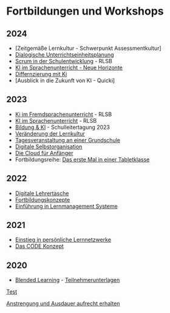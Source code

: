 # Fortbildungen und Workshops

## 2024

- [Zeitgemäße Lernkultur - Schwerpunkt Assessmentkultur]
- [Dialogische Unterrichtseinheitsplanung](https://medienberatung.online/dialog/veranstaltungen/) 
- [Scrum in der Schulentwicklung](/workshop/2024_Scrum-in-der-Schulentwicklung.md) - RLSB
- [KI im Sprachenunterricht - Neue Horizonte](/workshop/2024-01_KI-im-Sprachenunterricht-Neue-Horizonte.md)
- [Differnzierung mit Ki](/workshop/2024-01_Differnzierung-mit-KI.md)
- [Ausblick in die Zukunft von KI - Quicki]

## 2023
- [Ki im Fremdsprachenunterricht](/workshop/2023-11_KI%20im%20Fremdsprachenunterricht.pdf) - RLSB
- [KI im Sprachenunterricht](workshop/2023-09_KI%20im%20Sprachenunterricht.pdf) - RLSB
- [Bildung & KI](workshop/2023_Bildung%20und%20Ki%20-%20Schulleitertagung%202023.pdf) - Schulleitertagung 2023
- [Veränderung der Lernkultur](workshop/2023-04_Veränderung%20der%20Lernkultur.pdf)
- [Tagesveranstaltung an einer Grundschule](workshop/2023_Schilf%20an%20einer%20Grundschule.pdf)
- [Digitale Selbstorganisation](workshop/2023_Selbstorganisation-Präsenz.pdf)
- [Die Cloud für Anfänger](workshop/2023_Die%20Cloud%20für%20Anfänger.pdf)
- Fortbildungsreihe: [Das erste Mal in einer Tabletklasse](https://vedab.de/veranstaltungsdetails.php?vid=136089)

## 2022
- [Digitale Lehrertasche](workshop/2022_DigitaleLehrertasche-präsenz.pdf)
- [Fortbildungskonzepte](workshop/2022_Fortbildungskonzept.pdf)
- [Einführung in Lernmanagement Systeme](workshop/2022-06_LMS%20in%20Niedersachsen.pdf)

## 2021
- [Einstieg in persönliche Lernnetzwerke](workshop/2021_PLN.pdf)
- [Das CODE Konzept](workshop/2021_CODE.pdf)

## 2020
- [Blended Learning](workshop/2020_Blended%20Learning.pdf) - [Teilnehmerunterlagen](workshop/2020_Blended%20Learning/Blended%20Learning.md)



[Test](/workshop/2024-01-Differnzierung-UDL-SS.md)

[Anstrengung und Ausdauer aufrecht erhalten](/workshop/2024-01-Differnzierung-UDL-AA.md)